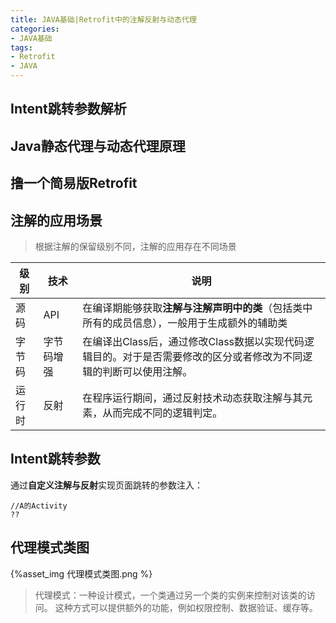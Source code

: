 ```yaml
---
title: JAVA基础|Retrofit中的注解反射与动态代理
categories:
- JAVA基础
tags:
- Retrofit 
- JAVA
---
```



## Intent跳转参数解析
## Java静态代理与动态代理原理
## 撸一个简易版Retrofit

## 注解的应用场景

> 根据注解的保留级别不同，注解的应用存在不同场景

|级别|技术|说明|
|---|---|---|
|源码|API|在编译期能够获取**注解与注解声明中的类**（包括类中所有的成员信息），一般用于生成额外的辅助类|
|字节码|字节码增强|在编译出Class后，通过修改Class数据以实现代码逻辑目的。对于是否需要修改的区分或者修改为不同逻辑的判断可以使用注解。
|运行时|反射|在程序运行期间，通过反射技术动态获取注解与其元素，从而完成不同的逻辑判定。

## Intent跳转参数
通过**自定义注解与反射**实现页面跳转的参数注入：
```
//A的Activity
??
```
## 代理模式类图
{%asset_img 代理模式类图.png %}
>代理模式：一种设计模式，一个类通过另一个类的实例来控制对该类的访问。
          这种方式可以提供额外的功能，例如权限控制、数据验证、缓存等。
